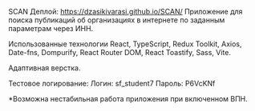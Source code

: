 SCAN
Деплой: https://dzasikivarasi.github.io/SCAN/
Приложение для поиска публикаций об организациях в интернете по заданным параметрам через ИНН.

Использованные технологии
React, TypeScript, Redux Toolkit, Axios, Date-fns, Dompurify, React Router DOM, React Toastify,
Sass, Vite.

Адаптивная верстка.

Тестовое логирование:
Логин: sf_student7
Пароль: P6VcKNf

\*Возможна нестабильная работа приложения при включенном ВПН.
